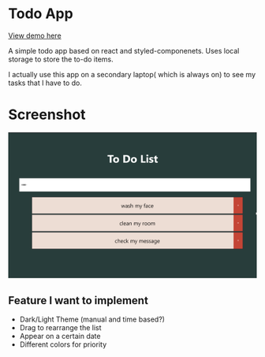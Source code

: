 # Todo App

[View demo here](https://jayash.xyz/todo)

A simple todo app based on react and styled-componenets. Uses local storage to store the to-do items.

I actually use this app on a secondary laptop( which is always on) to see my tasks that I have to do.

# Screenshot

![Screenshot](/public/Todo.png)

## Feature I want to implement

- Dark/Light Theme (manual and time based?)
- Drag to rearrange the list
- Appear on a certain date
- Different colors for priority
